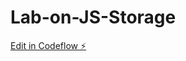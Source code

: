 # Lab-on-JS-Storage

[Edit in Codeflow ⚡️](https://stackblitz.com/~/github.com/Menatic/Lab-on-JS-Storage)
